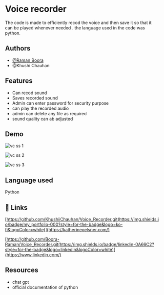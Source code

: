 
# Voice recorder

The code is made to efficiently recod the voice and then save it so that it can be played whenever needed .
the language used in the code was python.



## Authors

- [@Raman Boora ](https://www.github.com/octokatherine)
- @Khushi Chauhan


## Features

- Can recod sound 
- Saves recorded sound
- Admin can enter password for security purpose
- can play the recorded audio
- admin can delete any file as required
- sound quality can ab adjusted



## Demo


![vc ss 1](https://github.com/Boora-Raman/Voice_Recorder/assets/142530032/945910d3-654f-46a6-b515-0358910c87c4)

![vc ss 2](https://github.com/Boora-Raman/Voice_Recorder/assets/142530032/a43e8740-b453-4f46-a12c-6262ba52368f)

![vc ss 3](https://github.com/Boora-Raman/Voice_Recorder/assets/142530032/1de01b70-fcc5-46f8-80f4-6e0770279f22)



## Language used 
Python  
## 🔗 Links
[https://github.com/KhushiiChauhan/Voice_Recorder.git(https://img.shields.io/badge/my_portfolio-000?style=for-the-badge&logo=ko-fi&logoColor=white)](https://katherineoelsner.com/)



[https://github.com/Boora-Raman/Voice_Recorder.git(https://img.shields.io/badge/linkedin-0A66C2?style=for-the-badge&logo=linkedin&logoColor=white)](https://www.linkedin.com/)

## Resources
- chat gpt
- official documentation of python


